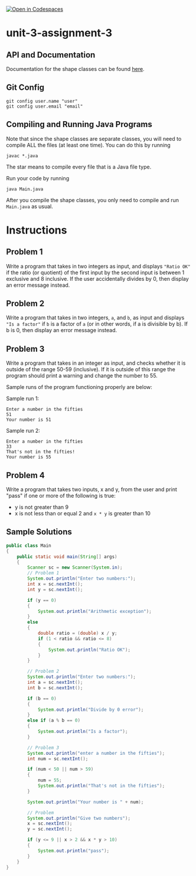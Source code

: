 [![Open in Codespaces](https://classroom.github.com/assets/launch-codespace-2972f46106e565e64193e422d61a12cf1da4916b45550586e14ef0a7c637dd04.svg)](https://classroom.github.com/open-in-codespaces?assignment_repo_id=17581866)
# unit-3-assignment-3

## API and Documentation
Documentation for the shape classes can be found [here](https://coderunner.projectstem.org/docs/shapes/index.html).

## Git Config
```
git config user.name "user"
git config user.email "email"
```

## Compiling and Running Java Programs
Note that since the shape classes are separate classes, you will need to compile ALL the files (at least one time).  You can do this by running
```
javac *.java
```
The star means to compile every file that is a Java file type.

Run your code by running
```
java Main.java
```

After you compile the shape classes, you only need to compile and run `Main.java` as usual.

# Instructions  

## Problem 1
Write a program that takes in two integers as input, and displays `"Ratio OK"` if the ratio (or quotient) of the first input by the second input is between 1 exclusive and 8 inclusive.  If the user accidentally divides by 0, then display an error message instead.

## Problem 2
Write a program that takes in two integers, `a`, and `b`, as input and displays `"Is a factor"` if `b` is a factor of `a` (or in other words, if a is divisible by b).  If b is 0, then display an error message instead.

## Problem 3
Write a program that takes in an integer as input, and checks whether it is outside of the range 50-59 (inclusive). If it is outside of this range the program should print a warning and change the number to 55. 

Sample runs of the program functioning properly are below:

Sample run 1:
```
Enter a number in the fifties
51
Your number is 51
```
Sample run 2:
```
Enter a number in the fifties
33
That's not in the fifties!
Your number is 55
```

## Problem 4
Write a program that takes two inputs, x and y, from the user and print "pass" if one or more of the following is true:

- y is not greater than 9
- x is not less than or equal 2 and `x * y` is greater than 10
## Sample Solutions
```java
public class Main
{
	public static void main(String[] args)
	{
		Scanner sc = new Scanner(System.in);
		// Problem 1
		System.out.println("Enter two numbers:");
		int x = sc.nextInt();
		int y = sc.nextInt();

		if (y == 0)
		{
			System.out.println("Arithmetic exception");
		}
		else
		{
			double ratio = (double) x / y;
			if (1 < ratio && ratio <= 8)
			{
				System.out.println("Ratio OK");
			}
		}

		// Problem 2
		System.out.println("Enter two numbers:");
		int a = sc.nextInt();
		int b = sc.nextInt();

		if (b == 0)
		{
			System.out.println("Divide by 0 error");
		}
		else if (a % b == 0)
		{
			System.out.println("Is a factor");
		}

		// Problem 3
		System.out.println("enter a number in the fifties");
		int num = sc.nextInt();

		if (num < 50 || num > 59)
		{
			num = 55;
			System.out.println("That's not in the fifties");
		}

		System.out.println("Your number is " + num);

		// Problem
		System.out.println("Give two numbers");
		x = sc.nextInt();
		y = sc.nextInt();

		if (y <= 9 || x > 2 && x * y > 10)
		{
			System.out.println("pass");
		}
	}
}
```
